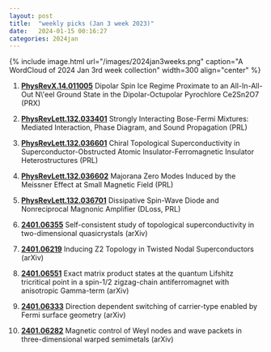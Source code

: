 ```yaml
---
layout: post
title:  "weekly picks (Jan 3 week 2023)"
date:   2024-01-15 00:16:27
categories: 2024jan
---
```



{% include image.html url="/images/2024jan3weeks.png" caption="A WordCloud of 2024 Jan 3rd week collection" width=300 align="center" %}



1. **[PhysRevX.14.011005](https://link.aps.org/doi/10.1103/PhysRevX.14.011005)** Dipolar Spin Ice Regime Proximate to an All-In-All-Out N\\'eel Ground State in the Dipolar-Octupolar Pyrochlore Ce2Sn2O7 (PRX)

1. **[PhysRevLett.132.033401](https://link.aps.org/doi/10.1103/PhysRevLett.132.033401)** Strongly Interacting Bose-Fermi Mixtures: Mediated Interaction, Phase Diagram, and Sound Propagation (PRL)

1. **[PhysRevLett.132.036601](https://link.aps.org/doi/10.1103/PhysRevLett.132.036601)** Chiral Topological Superconductivity in Superconductor-Obstructed Atomic Insulator-Ferromagnetic Insulator Heterostructures (PRL)

1. **[PhysRevLett.132.036602](https://link.aps.org/doi/10.1103/PhysRevLett.132.036602)** Majorana Zero Modes Induced by the Meissner Effect at Small Magnetic Field (PRL)

1. **[PhysRevLett.132.036701](https://link.aps.org/doi/10.1103/PhysRevLett.132.036701)** Dissipative Spin-Wave Diode and Nonreciprocal Magnonic Amplifier (DLoss, PRL)




1. **[2401.06355](http://arxiv.org/abs/2401.06355)** Self-consistent study of topological superconductivity in two-dimensional quasicrystals (arXiv)

1. **[2401.06219](http://arxiv.org/abs/2401.06219)** Inducing Z2 Topology in Twisted Nodal Superconductors (arXiv)

1. **[2401.06551](http://arxiv.org/abs/2401.06551)** Exact matrix product states at the quantum Lifshitz tricritical point in a spin-1/2 zigzag-chain antiferromagnet with anisotropic Gamma-term (arXiv)

1. **[2401.06333](http://arxiv.org/abs/2401.06333)** Direction dependent switching of carrier-type enabled by Fermi surface geometry (arXiv)

1. **[2401.06282](http://arxiv.org/abs/2401.06282)** Magnetic control of Weyl nodes and wave packets in three-dimensional warped semimetals (arXiv)
